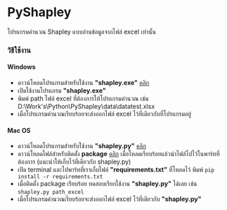 # PyShapley
โปรแกรมคำนวณ Shapley แบบอ่านข้อมูลจากไฟล์ excel เท่านั้น

### วิธีใช้งาน
#### Windows
- ดาวน์โหลดโปรแกรมสำหรับใช้งาน **"shapley.exe"** [คลิก](https://mega.nz/file/nKhURITS#RqNxQXi3t_N7Pygz3wvRKCV4waPO8Oq-YkP8kcJus3U)
- เปิดใช้งานโปรแกรม **"shapley.exe"**
- พิมพ์ path ไฟล์ excel ที่ต้องการให้โปรแกรมคำนวณ เช่น D:\Work's\Python\PyShapley\data\datatest.xlsx
- เมื่อโปรแกรมคำนวณเรียบร้อยจะส่งออกไฟล์ excel ไว้ที่เดียวกับที่โปรแกรมอยู่

#### Mac OS
- ดาวน์โหลดโปรแกรมสำหรับใช้งาน **"shapley.py"** [คลิก](https://mega.nz/file/iPIGGJZL#tRY_4d8aKtjAQRtSlc9sOwHxKOZLYL_pWYWTiMbrpJ0)
- ดาวน์โหลดไฟล์สำหรับติดตั้ง **package** [คลิก](https://mega.nz/file/CDoUnDqB#E_Rwp_35vr_kJ1YmbOu_Sbw9Fv8TBdP-erRwCYHN7-k) เมื่อโหลดเรียบร้อยแล้วนำไฟล์ไปไว้ในพาร์ทที่ต้องการ (แนะนำให้เก็บไว้ที่เดียวกับ shapley.py)
- เปิด terminal และไปพาร์ทที่เราเก็บไฟล์ **"requirements.txt"** ที่โหลดไว้ พิมพ์ ```pip install -r requirements.txt```
- เมื่อติดตั้ง package เรียบร้อย ทดสอบเรียกใช้งาน **"shapley.py"** ได้เลย เช่น ```shapley.py path_excel```
- เมื่อโปรแกรมคำนวณเรียบร้อยจะส่งออกไฟล์ excel ไว้ที่เดียวกับ **"shapley.py"**
